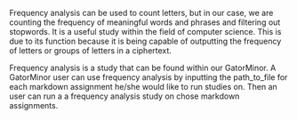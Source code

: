 Frequency analysis can be used to count letters, but in our case, we are counting the frequency of meaningful words and phrases and filtering out stopwords. It is a useful study within the field of computer science. This is due to its function because it is being capable of outputting the frequency of letters or groups of letters in a ciphertext.

Frequency analysis is a study that can be found within our GatorMinor. A GatorMinor user can use frequency analysis by inputting the path_to_file for each markdown assignment he/she would like to run studies on. Then an user can run a a frequency analysis study on chose markdown assignments.
